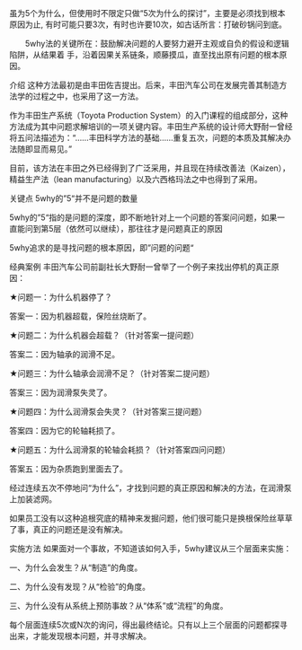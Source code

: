 虽为5个为什么，但使用时不限定只做“5次为什么的探讨”，主要是必须找到根本原因为止,
有时可能只要3次，有时也许要10次，如古话所言：打破砂锅问到底。

　　5why法的关键所在：鼓励解决问题的人要努力避开主观或自负的假设和逻辑陷阱，从结果着
手，沿着因果关系链条，顺藤摸瓜，直至找出原有问题的根本原因。

介绍
这种方法最初是由丰田佐吉提出。后来，丰田汽车公司在发展完善其制造方法学的过程之中，也采用了这一方法。

作为丰田生产系统（Toyota Production System）的入门课程的组成部分，这种方法成为其中问题求解培训的一项关键内容。丰田生产系统的设计师大野耐一曾经将五问法描述为：“……丰田科学方法的基础……重复五次，问题的本质及其解决办法随即显而易见。”

目前，该方法在丰田之外已经得到了广泛采用，并且现在持续改善法（Kaizen），精益生产法（lean manufacturing）以及六西格玛法之中也得到了采用。




关键点
5why的”5“并不是问题的数量

5why的”5“指的是问题的深度，即不断地针对上一个问题的答案问问题，如果一直能问到第5层（依然可以继续），那往往才是问题真正的原因

5why追求的是寻找问题的根本原因，即”问题的问题“


经典案例
丰田汽车公司前副社长大野耐一曾举了一个例子来找出停机的真正原因：

★问题一：为什么机器停了？

答案一：因为机器超载，保险丝烧断了。

★问题二：为什么机器会超载？（针对答案一提问题）

答案二：因为轴承的润滑不足。

★问题三：为什么轴承会润滑不足？（针对答案二提问题）

答案三：因为润滑泵失灵了。

★问题四：为什么润滑泵会失灵？（针对答案三提问题）

答案四：因为它的轮轴耗损了。

★问题五：为什么润滑泵的轮轴会耗损？（针对答案四问问题）

答案五：因为杂质跑到里面去了。

经过连续五次不停地问“为什么”，才找到问题的真正原因和解决的方法，在润滑泵上加装滤网。

如果员工没有以这种追根究底的精神来发掘问题，他们很可能只是换根保险丝草草了事，真正的问题还是没有解决。


实施方法
如果面对一个事故，不知道该如何入手，5why建议从三个层面来实施：

一、为什么会发生？从“制造”的角度。

二、为什么没有发现？从“检验”的角度。

三、为什么没有从系统上预防事故？从“体系”或“流程”的角度。

每个层面连续5次或N次的询问，得出最终结论。只有以上三个层面的问题都探寻出来，才能发现根本问题，并寻求解决。



